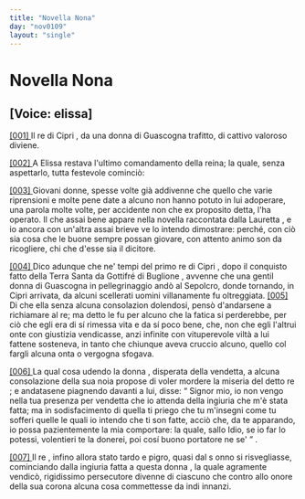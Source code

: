 ```yaml
---
title: "Novella Nona"
day: "nov0109"
layout: "single"
---
```

<div id="nov0109" type="novella" who="elissa">
 <h1>
  Novella Nona
 </h1>
 <p>
  <h2>
   [Voice: elissa]
  </h2>
 </p>
 <argument>
  <p>
   <a href="{{ site.baseurl }}enDecameron/nov0109#p01090001" id="p01090001">
    [001]
   </a>
   Il
   <name persref="recipri-0109" type="person">
    re di Cipri
   </name>
   , da una
   <name persref="donna-0109" type="person">
    donna
   </name>
   di
   <name placeref="guascogna" type="place">
    Guascogna
   </name>
   trafitto, di cattivo valoroso diviene.
  </p>
 </argument>
 <div3 type="commentary" who="author">
  <p>
   <a href="{{ site.baseurl }}enDecameron/nov0109#p01090002" id="p01090002">
    [002]
   </a>
   A
   <name persref="elissa" type="person">
    Elissa
   </name>
   restava l'ultimo comandamento della reina; la quale, senza aspettarlo, tutta festevole cominci&ograve;:
  </p>
 </div3>
 <div3 type="commentary" who="elissa">
  <p>
   <a href="{{ site.baseurl }}enDecameron/nov0109#p01090003" id="p01090003">
    [003]
   </a>
   Giovani donne, spesse volte gi&agrave; addivenne che quello che varie riprensioni e molte pene date a alcuno non hanno potuto in lui adoperare, una parola molte volte, per accidente non che ex proposito detta, l'ha operato. Il che assai bene appare nella novella raccontata dalla
   <name persref="lauretta" type="person">
    Lauretta
   </name>
   , e io ancora con un'altra assai brieve ve lo intendo dimostrare: perch&eacute;, con ci&ograve; sia cosa che le buone sempre possan giovare, con attento animo son da ricogliere, chi che d'esse sia il dicitore.
  </p>
 </div3>
 <p>
  <a href="{{ site.baseurl }}enDecameron/nov0109#p01090004" id="p01090004">
   [004]
  </a>
  Dico adunque che ne' tempi del primo
  <name persref="recipri-0109" type="person">
   re di Cipri
  </name>
  , dopo il conquisto fatto della
  <name placeref="terrasanta" type="place">
   Terra Santa
  </name>
  da
  <name persref="gottifrebuglione" type="person">
   Gottifr&eacute; di Buglione
  </name>
  , avvenne che una gentil
  <name persref="donna-0109" type="person">
   donna
  </name>
  di
  <name placeref="guascogna" type="place">
   Guascogna
  </name>
  in pellegrinaggio and&ograve; al Sepolcro, donde tornando, in
  <name placeref="cipro" type="place">
   Cipri
  </name>
  arrivata, da alcuni scellerati uomini villanamente fu oltreggiata.
  <a href="{{ site.baseurl }}enDecameron/nov0109#p01090005" id="p01090005">
   [005]
  </a>
  Di che ella senza alcuna consolazion dolendosi, pens&ograve; d'andarsene a richiamare al re; ma detto le fu per alcuno che la fatica si perderebbe, per ci&ograve; che egli era di s&iacute; rimessa vita e da s&iacute; poco bene, che, non che egli l'altrui onte con giustizia vendicasse, anzi infinite con vituperevole vilt&agrave; a lui fattene sosteneva, in tanto che chiunque aveva cruccio alcuno, quello col fargli alcuna onta o vergogna sfogava.
 </p>
 <p>
  <a href="{{ site.baseurl }}enDecameron/nov0109#p01090006" id="p01090006">
   [006]
  </a>
  La qual cosa udendo la
  <name persref="donna-0109" type="person">
   donna
  </name>
  , disperata della vendetta, a alcuna consolazione della sua noia propose di voler mordere la miseria del detto
  <name persref="recipri-0109" type="person">
   re
  </name>
  ; e andatasene piagnendo davanti a lui, disse:
  <q direct="unspecified" who="donna-0109">
   Signor mio, io non vengo nella tua presenza per vendetta che io attenda della ingiuria che m'&egrave; stata fatta; ma in sodisfacimento di quella ti priego che tu m'insegni come tu sofferi quelle le quali io intendo che ti son fatte, acci&ograve; che, da te apparando, io possa pazientemente la mia comportare: la quale, sallo Idio, se io far lo potessi, volentieri te la donerei, poi cos&iacute; buono portatore ne se'
  </q>
  .
 </p>
 <p>
  <a href="{{ site.baseurl }}enDecameron/nov0109#p01090007" id="p01090007">
   [007]
  </a>
  Il
  <name persref="recipri-0109" type="person">
   re
  </name>
  , infino allora stato tardo e pigro, quasi dal s onno si risvegliasse, cominciando dalla ingiuria fatta a questa
  <name persref="donna-0109" type="person">
   donna
  </name>
  , la quale agramente vendic&ograve;, rigidissimo persecutore divenne di ciascuno che contro allo onore della sua corona alcuna cosa commettesse da indi innanzi.
 </p>
</div>